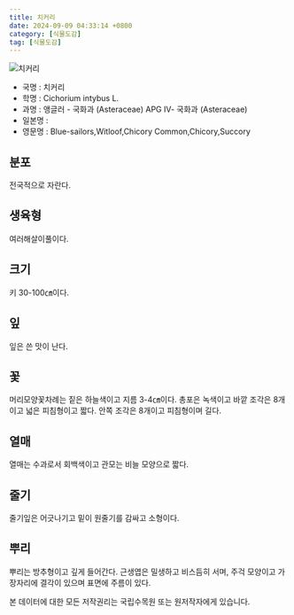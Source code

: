 ```yaml
---
title: 치커리
date: 2024-09-09 04:33:14 +0800
category: [식물도감]
tag: [식물도감]
---
```




![치커리](/fileUpload/plants/basic/Asteraceae/Cichorium/P000010180/P000010180_202205_1_th2.jpg)
- 국명 : 치커리
- 학명 : Cichorium intybus L.
- 과명 : 앵글러 - 국화과 (Asteraceae) APG Ⅳ- 국화과 (Asteraceae)
- 일본명 : 
- 영문명 : Blue-sailors,Witloof,Chicory Common,Chicory,Succory


## 분포
전국적으로 자란다.
## 생육형
여러해살이풀이다.
## 크기
키 30-100㎝이다.
## 잎
잎은 쓴 맛이 난다.
## 꽃
머리모양꽃차례는 짙은 하늘색이고 지름 3-4㎝이다. 총포은 녹색이고 바깥 조각은 8개이고 넓은 피침형이고 짧다. 안쪽 조각은 8개이고 피침형이며 길다.
## 열매
열매는 수과로서 회백색이고 관모는 비늘 모양으로 짧다.
## 줄기
줄기잎은 어긋나기고 밑이 원줄기를 감싸고 소형이다.
## 뿌리
뿌리는 방추형이고 깊게 들어간다. 근생엽은 밀생하고 비스듬히 서며, 주걱 모양이고 가장자리에 결각이 있으며 표면에 주름이 있다.






본 데이터에 대한 모든 저작권리는 국립수목원 또는 원저작자에게 있습니다.
